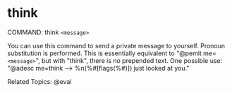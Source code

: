 # think

COMMAND: think `<message>`

You can use this command to send a private message to yourself. Pronoun
substitution is performed. This is essentially equivalent to "@pemit
me=`<message>`", but with "think", there is no prepended text. One possible
use: "@adesc me=think --> %n(%#[flags(%#)]) just looked at you."

Related Topics: @eval
